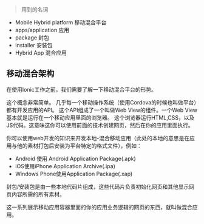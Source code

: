 > 用到的名词
* Mobile Hybrid platform  移动混合平台
* apps/application  应用
* package 封包
* installer 安装包
* Hybrid App 混合应用


## 移动混合架构
在使用Ionic工作之前，我们需要了解一下移动混合平台的形势。  
  
这个概念非常简单。
几乎每一个移动操作系统（使用Cordova的时候也叫做平台）都有开发应用的API。
这个API组成了一个叫做Web View的组件。一个Web View基本就是运行在一个移动应用里面的浏览器。
这个浏览器运行HTML,CSS，以及JS代码。这意味这你可以使用前面的技术创建网页，然后在你的应用里面执行。
  
你可以使用web开发的知识来开发本地-混合移动应用（此处的本地的意思是在应用与他的素材打包后安装为平台特定的格式文件），例如：
* Android 使用 Android Application Package(.apk)
* iOS使用iPhone Application Archive(.ipa)
* Windows Phone使用Application Package(.xap)

封包/安装包是由一些本地代码片组成，这些代码片负责初始化网页和其他显示网页内容所需的所有素材。
  
这一系列展示移动应用容器里面的你的应用业务逻辑的网页的东西，就叫做混合应用。